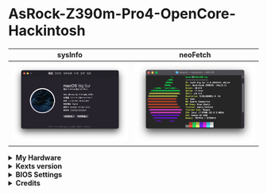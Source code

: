 # AsRock-Z390m-Pro4-OpenCore-Hackintosh

sysInfo | neoFetch
:---:|:----:
![about](/images/about.png)|![neo](/images/neo.png)

<details>
  <summary><strong>My Hardware</strong></summary>

- Mainboard: AsRock Z390M Pro4
- Processor: Intel Core i7-9700K (8C 3.6GHz, 12MB)
- Graphics: Integrated Intel UHD Graphics 630
- Graphics: Radeon RX 580 8G Sapphire
- Memory: 8GBx4 DIMM 2133 MHz DDR4
- Display: 27" 4K (3840x2160) IPS
- Storage: 512GB SSD M.2 Intel 760P
- WLAN + Bluetooth: BCM94360CD

![cpu](/images/cpu.png)
</details>
<details>
  <summary><strong>Kexts version</strong></summary>

- **AppleALC**: 1.5.2
- **IntelMausiEthernet**: 1.0.3
- **Lilu**: 1.4.7
- **NVMeFix**: 1.0.3
- **VirtualSMC**: 1.1.6
- **WhateverGreen**: 1.4.2
### Compatible with Catalina and Big Sur
</details>

<details>
  <summary><strong>BIOS Settings</strong></summary>

- **BIOS Version** 4.30

| Disabled | Enabled |
|----|----|
| Fast Boot | VT-x |
| CFG Lock (MSR 0xE2 write protection) | Above 4G |
| VT-d | Hyper Threading (If you use a CPU with K) |
| CSM | Execute Disable Bit |
| | EHCI/XHCI Hand-off |
| | OS type: other types |
</details>

<details>
  <summary><strong>Credits</strong></summary>
  
  **OpenCore Bootloader** 0.6.1(2020-09-07) from [OpenCore Respository](https://github.com/acidanthera/OpenCorePkg/releases)
  **The best Installation guide** I followed from [Dortania's OpenCore Install Guide](https://dortania.github.io/OpenCore-Install-Guide/config.plist/coffee-lake.html)
  **Also followed from [Xjn's Blog](https://blog.xjn819.com/?p=543)
</details>
